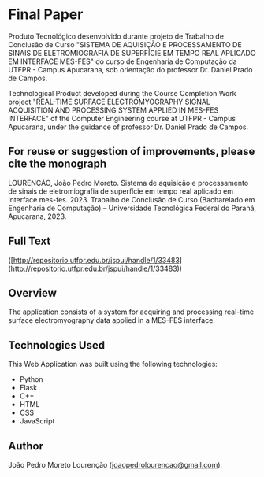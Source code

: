 # Final Paper

Produto Tecnológico desenvolvido durante projeto de Trabalho de Conclusão de Curso "SISTEMA DE AQUISIÇÃO E PROCESSAMENTO DE SINAIS DE ELETROMIOGRAFIA DE SUPERFÍCIE EM TEMPO REAL APLICADO EM INTERFACE MES-FES" do curso de Engenharia de Computação da UTFPR - Campus Apucarana, sob orientação do professor Dr. Daniel Prado de Campos. 

Technological Product developed during the Course Completion Work project "REAL-TIME SURFACE ELECTROMYOGRAPHY SIGNAL ACQUISITION AND PROCESSING SYSTEM APPLIED IN MES-FES INTERFACE" of the Computer Engineering course at UTFPR - Campus Apucarana, under the guidance of professor Dr. Daniel Prado de Campos.

## For reuse or suggestion of improvements, please cite the monograph
LOURENÇÃO, João Pedro Moreto. Sistema de aquisição e processamento de sinais de eletromiografia de superfície em tempo real aplicado em interface mes-fes. 2023. Trabalho de Conclusão de Curso (Bacharelado em Engenharia de Computação) – Universidade Tecnológica Federal do Paraná, Apucarana, 2023.

## Full Text
([http://repositorio.utfpr.edu.br/jspui/handle/1/33483](http://repositorio.utfpr.edu.br/jspui/handle/1/33483))

## Overview

The application consists of a system for acquiring and processing real-time surface electromyography data applied in a MES-FES interface.

## Technologies Used

This Web Application was built using the following technologies:

- Python
- Flask
- C++
- HTML
- CSS
- JavaScript

## Author

João Pedro Moreto Lourenção ([joaopedrolourencao@gmail.com](mailto:joaopedrolourencao@gmail.com)).
